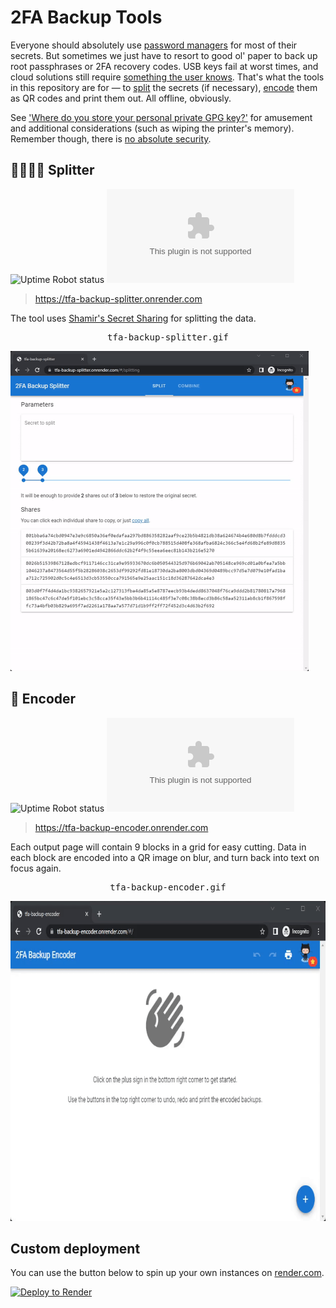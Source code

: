 # 2FA Backup Tools

Everyone should absolutely use [password managers](https://en.wikipedia.org/wiki/Password_manager) for most of their secrets. But sometimes we just have to resort to good ol' paper to back up root passphrases or 2FA recovery codes. USB keys fail at worst times, and cloud solutions still require [something the user knows](https://en.wikipedia.org/wiki/Multi-factor_authentication#Knowledge). That's what the tools in this repository are for &mdash; to [split](#-splitter) the secrets (if necessary), [encode](#-encoder) them as QR codes and print them out. All offline, obviously.

See ['Where do you store your personal private GPG key?'](https://security.stackexchange.com/q/51771) for amusement and additional considerations (such as wiping the printer's memory). Remember though, there is [no absolute security](https://xkcd.com/538/).

## 👨‍👩‍👧‍👦 Splitter

![Uptime Robot status](https://img.shields.io/uptimerobot/status/m791500787-b8b97ee0c3eb92adad46f778?style=for-the-badge)
![Mozilla HTTP Observatory Grade](https://img.shields.io/mozilla-observatory/grade/tfa-backup-splitter.onrender.com?style=for-the-badge)

> https://tfa-backup-splitter.onrender.com

The tool uses [Shamir's Secret Sharing](https://en.wikipedia.org/wiki/Shamir%27s_Secret_Sharing) for splitting the data.

<kbd>
  <p align="center">tfa-backup-splitter.gif</p>
  <img src="/docs/tfa-backup-splitter.gif?raw=true" height="512"/>
</kbd>

## 📝 Encoder

![Uptime Robot status](https://img.shields.io/uptimerobot/status/m791500782-ff9ac5a28fb88d7a258e7c49?style=for-the-badge)
![Mozilla HTTP Observatory Grade](https://img.shields.io/mozilla-observatory/grade/tfa-backup-encoder.onrender.com?style=for-the-badge)

> https://tfa-backup-encoder.onrender.com

Each output page will contain 9 blocks in a grid for easy cutting. Data in each block are encoded into a QR image on blur, and turn back into text on focus again.

<kbd>
  <p align="center">tfa-backup-encoder.gif</p>
  <img src="/docs/tfa-backup-encoder.gif?raw=true" height="512"/>
</kbd>

## Custom deployment

You can use the button below to spin up your own instances on [render.com](https://render.com).

[![Deploy to Render](https://render.com/images/deploy-to-render-button.svg)](https://render.com/deploy?repo=https://github.com/dubov94/tfa-backup-tools)
